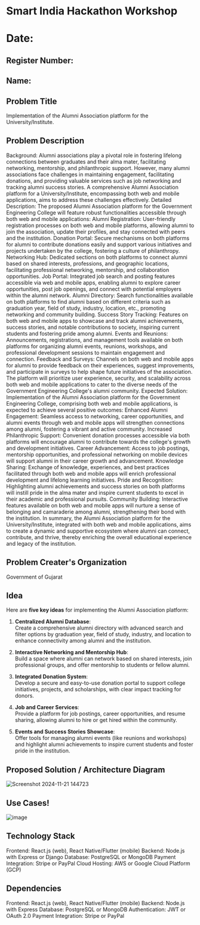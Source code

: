 # Smart India Hackathon Workshop
# Date:
## Register Number:
## Name:
## Problem Title
Implementation of the Alumni Association platform for the University/Institute.
## Problem Description
Background: Alumni associations play a pivotal role in fostering lifelong connections between graduates and their alma mater, facilitating networking, mentorship, and philanthropic support. However, many alumni associations face challenges in maintaining engagement, facilitating donations, and providing valuable services such as job networking and tracking alumni success stories. A comprehensive Alumni Association platform for a University/Institute, encompassing both web and mobile applications, aims to address these challenges effectively. Detailed Description: The proposed Alumni Association platform for the Government Engineering College will feature robust functionalities accessible through both web and mobile applications: Alumni Registration: User-friendly registration processes on both web and mobile platforms, allowing alumni to join the association, update their profiles, and stay connected with peers and the institution. Donation Portal: Secure mechanisms on both platforms for alumni to contribute donations easily and support various initiatives and projects undertaken by the college, fostering a culture of philanthropy. Networking Hub: Dedicated sections on both platforms to connect alumni based on shared interests, professions, and geographic locations, facilitating professional networking, mentorship, and collaboration opportunities. Job Portal: Integrated job search and posting features accessible via web and mobile apps, enabling alumni to explore career opportunities, post job openings, and connect with potential employers within the alumni network. Alumni Directory: Search functionalities available on both platforms to find alumni based on different criteria such as graduation year, field of study, industry, location, etc., promoting networking and community building. Success Story Tracking: Features on both web and mobile apps to showcase and track alumni achievements, success stories, and notable contributions to society, inspiring current students and fostering pride among alumni. Events and Reunions: Announcements, registrations, and management tools available on both platforms for organizing alumni events, reunions, workshops, and professional development sessions to maintain engagement and connection. Feedback and Surveys: Channels on both web and mobile apps for alumni to provide feedback on their experiences, suggest improvements, and participate in surveys to help shape future initiatives of the association. The platform will prioritize user experience, security, and scalability across both web and mobile applications to cater to the diverse needs of the Government Engineering College's alumni community. Expected Solution: Implementation of the Alumni Association platform for the Government Engineering College, comprising both web and mobile applications, is expected to achieve several positive outcomes: Enhanced Alumni Engagement: Seamless access to networking, career opportunities, and alumni events through web and mobile apps will strengthen connections among alumni, fostering a vibrant and active community. Increased Philanthropic Support: Convenient donation processes accessible via both platforms will encourage alumni to contribute towards the college's growth and development initiatives. Career Advancement: Access to job postings, mentorship opportunities, and professional networking on mobile devices will support alumni in their career growth and advancement. Knowledge Sharing: Exchange of knowledge, experiences, and best practices facilitated through both web and mobile apps will enrich professional development and lifelong learning initiatives. Pride and Recognition: Highlighting alumni achievements and success stories on both platforms will instill pride in the alma mater and inspire current students to excel in their academic and professional pursuits. Community Building: Interactive features available on both web and mobile apps will nurture a sense of belonging and camaraderie among alumni, strengthening their bond with the institution. In summary, the Alumni Association platform for the University/Institute, integrated with both web and mobile applications, aims to create a dynamic and supportive ecosystem where alumni can connect, contribute, and thrive, thereby enriching the overall educational experience and legacy of the institution.
## Problem Creater's Organization
Government of Gujarat

## Idea
Here are **five key ideas** for implementing the Alumni Association platform:  

1. **Centralized Alumni Database**:  
   Create a comprehensive alumni directory with advanced search and filter options by graduation year, field of study, industry, and location to enhance connectivity among alumni and the institution.  

2. **Interactive Networking and Mentorship Hub**:  
   Build a space where alumni can network based on shared interests, join professional groups, and offer mentorship to students or fellow alumni.  

3. **Integrated Donation System**:  
   Develop a secure and easy-to-use donation portal to support college initiatives, projects, and scholarships, with clear impact tracking for donors.  

4. **Job and Career Services**:  
   Provide a platform for job postings, career opportunities, and resume sharing, allowing alumni to hire or get hired within the community.  

5. **Events and Success Stories Showcase**:  
   Offer tools for managing alumni events (like reunions and workshops) and highlight alumni achievements to inspire current students and foster pride in the institution.


## Proposed Solution / Architecture Diagram
![Screenshot 2024-11-21 144723](https://github.com/user-attachments/assets/a74e6e27-a46d-4e1c-8267-e8370f33573b)



## Use Cases!
![image](https://github.com/user-attachments/assets/c649cda3-df7c-4c39-bcd4-a93d07e4bb59)





## Technology Stack
Frontend: React.js (web), React Native/Flutter (mobile)
Backend: Node.js with Express or Django
Database: PostgreSQL or MongoDB
Payment Integration: Stripe or PayPal
Cloud Hosting: AWS or Google Cloud Platform (GCP)


## Dependencies
Frontend: React.js (web), React Native/Flutter (mobile)
Backend: Node.js with Express
Database: PostgreSQL or MongoDB
Authentication: JWT or OAuth 2.0
Payment Integration: Stripe or PayPal







